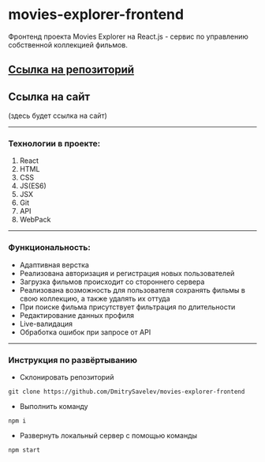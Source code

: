 # movies-explorer-frontend

Фронтенд проекта Movies Explorer на React.js - сервис по управлению собственной коллекцией фильмов.

## [Ссылка на репозиторий](https://github.com/DmitrySavelev/movies-explorer-frontend/tree/level-2)

## Ссылка на сайт

(здесь будет ссылка на сайт)

---

### Технологии в проекте:

1. React
2. HTML
3. CSS
4. JS(ES6)
5. JSX
6. Git
7. API
8. WebPack

---

### Функциональность:

- Адаптивная верстка
- Реализована авторизация и регистрация новых пользователей
- Загрузка фильмов происходит со стороннего сервера
- Реализована возможность для пользователя сохранять фильмы в свою коллекцию, а также удалять их оттуда
- При поиске фильма присутствует фильтрация по длительности
- Редактирование данных профиля
- Live-валидация
- Обработка ошибок при запросе от API

---

### Инструкция по развёртыванию

- Склонировать репозиторий

`git clone https://github.com/DmitrySavelev/movies-explorer-frontend`

- Выполнить команду

`npm i`

- Развернуть локальный сервер с помощью команды

`npm start`
